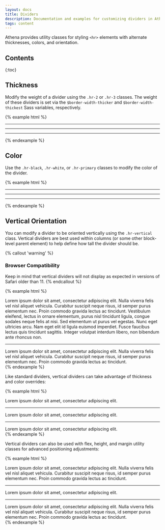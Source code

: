 ```yaml
---
layout: docs
title: Dividers
description: Documentation and examples for customizing dividers in Athena.
tags: content
---
```


Athena provides utility classes for styling `<hr>` elements with alternate thicknesses, colors, and orientation.


## Contents

{:toc}


## Thickness

Modify the weight of a divider using the `.hr-2` or `.hr-3` classes. The weight of these dividers is set via the `$border-width-thicker` and `$border-width-thickest` Sass variables, respectively.

{% example html %}
<hr>
<hr class="hr-2">
<hr class="hr-3">
{% endexample %}


## Color

Use the `.hr-black`, `.hr-white`, or `.hr-primary` classes to modify the color of the divider.

{% example html %}
<hr class="hr-black">
<hr class="hr-white">
<hr class="hr-primary">
{% endexample %}


## Vertical Orientation

You can modify a divider to be oriented vertically using the `.hr-vertical` class. Vertical dividers are best used within columns (or some other block-level parent element) to help define how tall the divider should be.

{% callout 'warning' %}
<h3 class="h5">Browser Compatibility</h3>
Keep in mind that vertical dividers will not display as expected in versions of Safari older than 11.
{% endcallout %}

{% example html %}
<div class="row">
  <div class="col">
    Lorem ipsum dolor sit amet, consectetur adipiscing elit. Nulla viverra felis vel nisl aliquet vehicula. Curabitur suscipit neque risus, id semper purus elementum nec. Proin commodo gravida lectus ac tincidunt. Vestibulum eleifend, lectus in ornare elementum, purus nisl tincidunt ligula, congue sodales neque felis at nisi. Sed elementum ut purus vel egestas. Nunc eget ultricies arcu. Nam eget elit id ligula euismod imperdiet. Fusce faucibus lectus quis tincidunt sagittis. Integer volutpat interdum libero, non bibendum ante rhoncus non.
  </div>
  <div class="col-auto">
    <hr class="hr-vertical">
  </div>
  <div class="col">
    Lorem ipsum dolor sit amet, consectetur adipiscing elit. Nulla viverra felis vel nisl aliquet vehicula. Curabitur suscipit neque risus, id semper purus elementum nec. Proin commodo gravida lectus ac tincidunt.
  </div>
</div>
{% endexample %}

Like standard dividers, vertical dividers can take advantage of thickness and color overrides:

{% example html %}
<div class="row">
  <div class="col">
    Lorem ipsum dolor sit amet, consectetur adipiscing elit.
  </div>
  <div class="col-auto">
    <hr class="hr-vertical hr-2">
  </div>
  <div class="col">
    Lorem ipsum dolor sit amet, consectetur adipiscing elit.
  </div>
  <div class="col-auto">
    <hr class="hr-vertical hr-primary hr-3">
  </div>
  <div class="col">
    Lorem ipsum dolor sit amet, consectetur adipiscing elit.
  </div>
</div>
{% endexample %}

Vertical dividers can also be used with flex, height, and margin utility classes for advanced positioning adjustments:

{% example html %}
<div class="row">
  <div class="col-3">
    Lorem ipsum dolor sit amet, consectetur adipiscing elit. Nulla viverra felis vel nisl aliquet vehicula. Curabitur suscipit neque risus, id semper purus elementum nec. Proin commodo gravida lectus ac tincidunt.
  </div>
  <div class="col-auto d-flex align-items-center">
    <hr class="hr-vertical h-75">
  </div>
  <div class="col-2">
    Lorem ipsum dolor sit amet, consectetur adipiscing elit.
  </div>
  <div class="col-2">
    <hr class="hr-vertical mx-auto">
  </div>
  <div class="col-3">
   Lorem ipsum dolor sit amet, consectetur adipiscing elit. Nulla viverra felis vel nisl aliquet vehicula. Curabitur suscipit neque risus, id semper purus elementum nec. Proin commodo gravida lectus ac tincidunt.
  </div>
</div>
{% endexample %}
